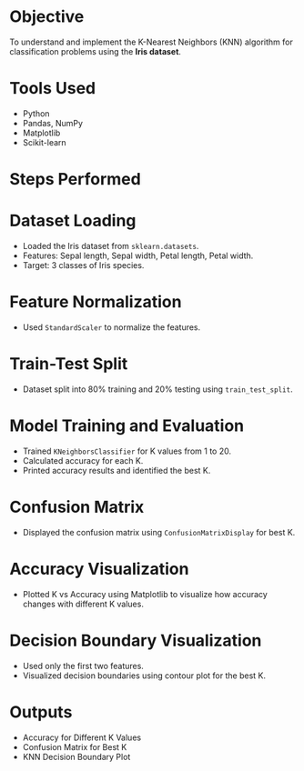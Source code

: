 # Objective
To understand and implement the K-Nearest Neighbors (KNN) algorithm for classification problems using the **Iris dataset**.

# Tools Used
* Python
* Pandas, NumPy
* Matplotlib
* Scikit-learn

# Steps Performed
# Dataset Loading
   * Loaded the Iris dataset from `sklearn.datasets`.
   * Features: Sepal length, Sepal width, Petal length, Petal width.
   * Target: 3 classes of Iris species.
# Feature Normalization
   * Used `StandardScaler` to normalize the features.
# Train-Test Split
   * Dataset split into 80% training and 20% testing using `train_test_split`.
# Model Training and Evaluation
   * Trained `KNeighborsClassifier` for K values from 1 to 20.
   * Calculated accuracy for each K.
   * Printed accuracy results and identified the best K.
# Confusion Matrix
   * Displayed the confusion matrix using `ConfusionMatrixDisplay` for best K.
# Accuracy Visualization
   * Plotted K vs Accuracy using Matplotlib to visualize how accuracy changes with different K values.
# Decision Boundary Visualization
   * Used only the first two features.
   * Visualized decision boundaries using contour plot for the best K.

# Outputs

* Accuracy for Different K Values
* Confusion Matrix for Best K
* KNN Decision Boundary Plot  
